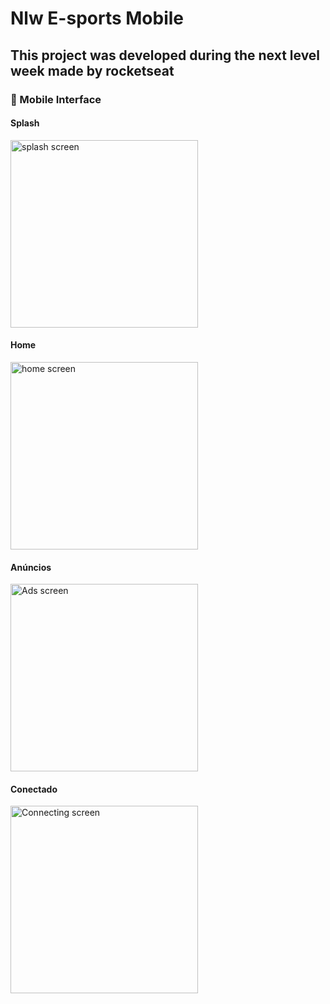 # Nlw E-sports Mobile

<h2 style="padding-bottom: unset;">This project was developed during the next level week made by rocketseat</h2>

<h3>📱 Mobile Interface</h3>

<h4>Splash</h4>
<img src="https://user-images.githubusercontent.com/62315802/190932149-ab6f584d-fe47-47cb-9447-34097f0def06.png" width="300px" alt="splash screen" />

<h4>Home</h4>
<img src="https://user-images.githubusercontent.com/62315802/190932174-cfeea509-a957-49c2-9aa5-2423aa95905c.png" width="300px" alt="home screen" />

<h4>Anúncios</h4>
<img src="https://user-images.githubusercontent.com/62315802/190932185-54a81bec-f47b-4e9a-9a62-050aa11ea64f.png" width="300px" alt="Ads screen" />

<h4>Conectado</h4>
<img src="https://user-images.githubusercontent.com/62315802/190932222-75ab483b-54b9-4ef6-8aef-62dc4c5b0246.png" width="300px" alt="Connecting screen" />
